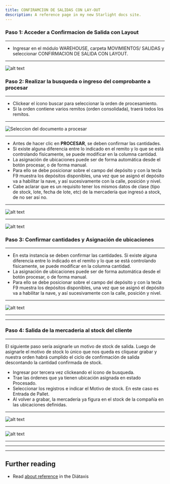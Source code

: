 ```yaml
---
title: CONFIRAMCION DE SALIDAS CON LAY-OUT
description: A reference page in my new Starlight docs site.
---
```

### Paso 1: Acceder a Confirmacion de Salida con Layout
---

- Ingresar en el módulo WAREHOUSE, carpeta MOVIMIENTOS/ SALIDAS y seleccionar CONFIRMACION DE SALIDA CON LAYOUT.

---
![alt text](image-17.png)


### Paso 2: Realizar la busqueda o ingreso del comprobante a procesar
---
- Clickear el ícono buscar para seleccionar la orden de procesamiento. 
- Si la orden contiene varios remitos (orden consolidada), traerá todos los remitos.
---

![Seleccion del documento a procesar](image-18.png)

---
- Antes de hacer clic en **PROCESAR**, se deben confirmar las cantidades. 
- Si existe alguna diferencia entre lo indicado en el remito y lo que se está controlando físicamente, se puede modificar en la columna cantidad.
- La asignación de ubicaciones puede ser de forma automática desde el botón procesar, o de forma manual. 
- Para ello se debe posicionar sobre el campo del depósito y con la tecla F9 muestra los depósitos disponibles, una vez que se asignó el depósito va a habilitar la nave, y así sucesivamente con la calle, posición y nivel. 
- Cabe aclarar que es un requisito tener los mismos datos de clase (tipo de stock, lote, fecha de lote, etc) de la mercadería que ingresó a stock, de no ser así no.


---

![alt text](image-19.png)

---

![alt text](image-24.png)


### Paso 3: Confirmar cantidades y Asignación de ubicaciones

---
- En esta instancia se deben confirmar las cantidades. Si existe alguna diferencia entre lo indicado en el remito y lo que se está controlando físicamente, se puede modificar en la columna cantidad.
- La asignación de ubicaciones puede ser de forma automática desde el botón procesar, o de forma manual. 
- Para ello se debe posicionar sobre el campo del depósito y con la tecla F9 muestra los depósitos disponibles, una vez que se asignó el depósito va a habilitar la nave, y así sucesivamente con la calle, posición y nivel. 

---
![alt text](image-21.png)

---

---

### Paso 4: Salida de la mercaderia al stock del cliente
--- 
El siguiente paso sería asignarle un motivo de stock de salida. Luego de asignarle el motivo de stock lo único que nos queda es cliquear grabar y nuestra orden habrá cumplido el ciclo de confirmación de salida descontando la cantidad confirmada de stock.

- Ingresar por tercera vez clickeando el ícono de busqueda.
- Trae las órdenes que ya tienen ubicación asignada en estado Procesado.
- Seleccionar los registros e indicar el Motivo de stock. En este caso es Entrada de Pallet.
- Al volver a grabar, la mercadería ya figura en el stock de la compañía en las ubicaciones definidas.

---
![alt text](image-22.png)

---

![alt text](image-23.png)

---



---



---
## Further reading

- Read [about reference](https://diataxis.fr/reference/) in the Diátaxis
